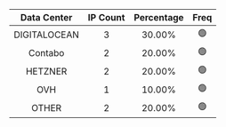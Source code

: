 | Data Center | IP Count | Percentage | Freq |
|:------------:|:--------:|:-----------:|:-----:|
| DIGITALOCEAN | 3 | 30.00% | 🟢 |
| Contabo | 2 | 20.00% | 🟢 |
| HETZNER | 2 | 20.00% | 🟢 |
| OVH | 1 | 10.00% | 🟢 |
| OTHER | 2 | 20.00% | 🟢 |